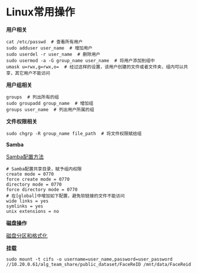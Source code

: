 # Linux常用操作

**用户相关**

```shell
cat /etc/passwd  # 查看所有用户
sudo adduser user_name  # 增加用户
sudo userdel -r user_name  # 删除用户
sudo usermod -a -G group_name user_name  # 将用户添加到组中
umask u=rwx,g=rwx,o=  # 经过这样的设置，该用户创建的文件或者文件夹，组内可以共享，其它用户不能访问
```

**用户组相关**

```shell
groups  # 列出所有的组
sudo groupadd group_name  # 增加组
groups user_name  # 列出用户所属的组
```

**文件权限相关**

```shell
sudo chgrp -R group_name file_path  # 将文件权限赋给组
```

**Samba**

[Samba配置方法](https://tutorials.ubuntu.com/tutorial/install-and-configure-samba#0)

```shell
# Samba配置共享目录，赋予组内权限
create mode = 0770
force create mode = 0770
directory mode = 0770
force directory mode = 0770
# 在[global]中增加如下配置，避免软链接的文件不能访问
wide links = yes
symlinks = yes
unix extensions = no
```

**磁盘操作**

[磁盘分区和格式化](https://www.cnblogs.com/jyzhao/p/4778657.html)

**挂载**

```shell
sudo mount -t cifs -o username=user_name,password=user_password //10.20.0.61/alg_team_share/public_dataset/FaceReID /mnt/data/FaceReid
```



